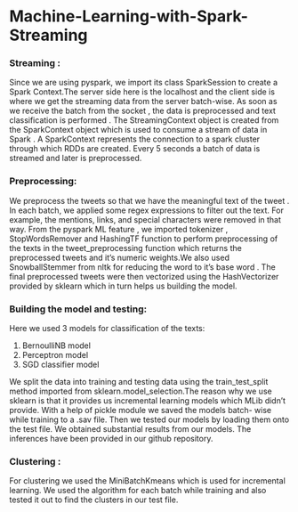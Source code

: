 # Machine-Learning-with-Spark-Streaming

### Streaming :

Since we are using pyspark, we import its class SparkSession to create a Spark Context.The server side here is the localhost and the client side is where we get the streaming data from the server batch-wise. As soon as we receive the batch from the socket , the data is preprocessed and text classification is performed . The StreamingContext object is created from the SparkContext object which is used to consume a stream of data in Spark . A SparkContext represents the connection to a spark cluster through which RDDs are created. Every 5 seconds a batch of data is streamed and later is preprocessed.


### Preprocessing:

We preprocess the tweets so that we have the meaningful text of the tweet . In each batch, we applied some regex expressions to filter out the text. For example, the mentions, links, and special characters were removed in that way.
From the pyspark ML feature , we imported tokenizer , StopWordsRemover and HashingTF function to perform preprocessing of the texts in the tweet_preprocessing function which returns the preprocessed tweets and it’s numeric weights.We also used SnowballStemmer from nltk for reducing the word to it’s base word . The final preprocessed tweets were then vectorized using the HashVectorizer provided by sklearn which in turn helps us building the model.

### Building the model and testing:

Here we used 3 models for classification of the texts:
1)	BernoulliNB model
2)	Perceptron model 
3)	SGD classifier model 

We split the data into training and testing data using the train_test_split method imported from sklearn.model_selection.The reason why we use sklearn is that it provides us incremental learning models  which MLib didn’t provide. 
With a help of pickle module we saved the models batch- wise while training to a .sav file. Then we tested our models by loading them onto the test file.
We obtained substantial results from our models. The inferences have been provided in our github repository.


### Clustering :

For clustering we used the MiniBatchKmeans which is used for incremental learning. We used the algorithm for each batch while training and also tested it out to find the clusters in our test file.
